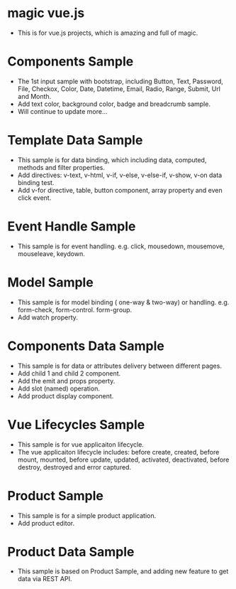 # magic vue.js
 * This is for vue.js projects, which is amazing and full of magic.
		
 # Components Sample		
 * The 1st input sample with bootstrap, including Button, Text, Password, File, Checkox, Color, Date, Datetime, Email, Radio, Range, Submit, Url and Month.		
 * Add text color, background color, badge and breadcrumb sample.		
 * Will continue to update more...

 # Template Data Sample
 * This sample is for data binding, which including data, computed, methods and filter properties.
 * Add directives: v-text, v-html, v-if, v-else, v-else-if, v-show, v-on data binding test. 
 * Add v-for directive, table, button component, array property and even click event.

# Event Handle Sample
* This sample is for event handling. e.g. click, mousedown, mousemove, mouseleave, keydown.

# Model Sample
* This sample is for model binding ( one-way & two-way) or handling. e.g. form-check, form-control. form-group.
* Add watch property.

# Components Data Sample
* This sample is for data or attributes delivery between different pages.
* Add child 1 and child 2 component.
* Add the emit and props property.
* Add slot (named) operation.
* Add product display component.

# Vue Lifecycles Sample
* This sample is for vue applicaiton lifecycle.
* The vue applicaiton lifecycle includes: before create, created, before mount, mounted, before update, updated, activated, deactivated, before destroy, destroyed and error captured.

# Product Sample
* This sample is for a simple product application.
* Add product editor.  

# Product Data Sample
* This sample is based on Product Sample, and adding new feature to get data via REST API.
